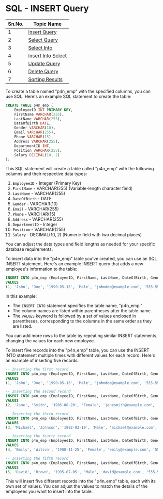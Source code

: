 # SQL - INSERT Query

| Sn.No. | Topic Name             |
|--------|------------------------|
| 1      | [Insert Query](InsertQuery.md)          |
| 2      | [Select Query](SelectQuery.md)          |
| 3      | [Select Into](SelectInto.md)            |
| 4      | [Insert Into Select](InsertIntoSelect.md)|
| 5      | [Update Query](UpdateQuery.md)          |
| 6      | [Delete Query](DeleteQuery.md)          |
| 7      | [Sorting Results](SortingResults.md)    |

To create a table named "p4n_emp" with the specified columns, you can use SQL. Here's an example SQL statement to create the table:

```sql
CREATE TABLE p4n_emp (
    EmployeeID INT PRIMARY KEY,
    FirstName VARCHAR(255),
    LastName VARCHAR(255),
    DateOfBirth DATE,
    Gender VARCHAR(10),
    Email VARCHAR(255),
    Phone VARCHAR(15),
    Address VARCHAR(255),
    DepartmentID INT,
    Position VARCHAR(255),
    Salary DECIMAL(10, 2)
);
```

This SQL statement will create a table called "p4n_emp" with the following columns and their respective data types:

1. `EmployeeID` - Integer (Primary Key)
2. `FirstName` - VARCHAR(255) (Variable-length character field)
3. `LastName` - VARCHAR(255)
4. `DateOfBirth` - DATE
5. `Gender` - VARCHAR(10)
6. `Email` - VARCHAR(255)
7. `Phone` - VARCHAR(15)
8. `Address` - VARCHAR(255)
9. `DepartmentID` - Integer
10. `Position` - VARCHAR(255)
11. `Salary` - DECIMAL(10, 2) (Numeric field with two decimal places)

You can adjust the data types and field lengths as needed for your specific database requirements.

To insert data into the "p4n_emp" table you've created, you can use an SQL INSERT statement. Here's an example INSERT query that adds a new employee's information to the table:

```sql
INSERT INTO p4n_emp (EmployeeID, FirstName, LastName, DateOfBirth, Gender, Email, Phone, Address, DepartmentID, Position, Salary)
VALUES
(1, 'John', 'Doe', '1990-05-15', 'Male', 'johndoe@example.com', '555-555-5555', '123 Main St, City, State', 101, 'Manager', 75000.00);
```

In this example:

- The `INSERT INTO` statement specifies the table name, "p4n_emp."
- The column names are listed within parentheses after the table name.
- The `VALUES` keyword is followed by a set of values enclosed in parentheses, corresponding to the columns in the same order as they are listed.

You can add more rows to the table by repeating similar INSERT statements, changing the values for each new employee.

To insert five records into the "p4n_emp" table, you can use the INSERT INTO statement multiple times with different values for each record. Here's an example of inserting five records:

```sql
-- Inserting the first record
INSERT INTO p4n_emp (EmployeeID, FirstName, LastName, DateOfBirth, Gender, Email, Phone, Address, DepartmentID, Position, Salary)
VALUES
(1, 'John', 'Doe', '1990-05-15', 'Male', 'johndoe@example.com', '555-555-5555', '123 Main St, City, State', 101, 'Manager', 75000.00);

-- Inserting the second record
INSERT INTO p4n_emp (EmployeeID, FirstName, LastName, DateOfBirth, Gender, Email, Phone, Address, DepartmentID, Position, Salary)
VALUES
(2, 'Jane', 'Smith', '1985-08-20', 'Female', 'janesmith@example.com', '555-555-5556', '456 Oak St, City, State', 102, 'Sales Representative', 60000.00);

-- Inserting the third record
INSERT INTO p4n_emp (EmployeeID, FirstName, LastName, DateOfBirth, Gender, Email, Phone, Address, DepartmentID, Position, Salary)
VALUES
(3, 'Michael', 'Johnson', '1992-03-10', 'Male', 'michael@example.com', '555-555-5557', '789 Elm St, City, State', 103, 'Software Engineer', 80000.00);

-- Inserting the fourth record
INSERT INTO p4n_emp (EmployeeID, FirstName, LastName, DateOfBirth, Gender, Email, Phone, Address, DepartmentID, Position, Salary)
VALUES
(4, 'Emily', 'Wilson', '1988-11-25', 'Female', 'emily@example.com', '555-555-5558', '101 Pine St, City, State', 102, 'Sales Manager', 90000.00);

-- Inserting the fifth record
INSERT INTO p4n_emp (EmployeeID, FirstName, LastName, DateOfBirth, Gender, Email, Phone, Address, DepartmentID, Position, Salary)
VALUES
(5, 'David', 'Brown', '1995-07-05', 'Male', 'david@example.com', '555-555-5559', '222 Cedar St, City, State', 104, 'HR Specialist', 65000.00);
```

This will insert five different records into the "p4n_emp" table, each with its own set of values. You can adjust the values to match the details of the employees you want to insert into the table.
